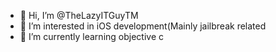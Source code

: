 - 👋 Hi, I’m @TheLazyITGuyTM
- 👀 I’m interested in iOS development(Mainly jailbreak related
- 🌱 I’m currently learning objective c

<!---
TheLazyITGuyTM/TheLazyITGuyTM is a ✨ special ✨ repository because its `README.md` (this file) appears on your GitHub profile.
You can click the Preview link to take a look at your changes.
--->
